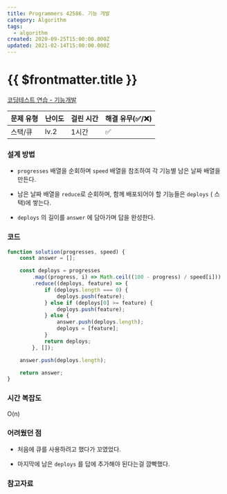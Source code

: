```yaml
---
title: Programmers 42586. 기능 개발
category: Algorithm
tags:
  - algorithm
created: 2020-09-25T15:00:00.000Z
updated: 2021-02-14T15:00:00.000Z
---
```


# {{ $frontmatter.title }}

[코딩테스트 연습 - 기능개발](https://programmers.co.kr/learn/courses/30/lessons/42586)

| 문제 유형 | 난이도 | 걸린 시간 | 해결 유무(✅/❌) |
| --------- | ------ | --------- | ---------------- |
| 스택/큐   | lv.2   | 1시간     | ✅               |

### **설계 방법**

- `progresses` 배열을 순회하며 `speed` 배열을 참조하여 각 기능별 남은 날짜 배열을 만든다.

- 남은 날짜 배열을 `reduce`로 순회하며, 함께 배포되어야 할 기능들은 `deploys` ( 스택)에 쌓는다.

- `deploys` 의 길이를 `answer` 에 담아가며 답을 완성한다.

### 코드

```javascript
function solution(progresses, speed) {
	const answer = [];

	const deploys = progresses
		.map((progress, i) => Math.ceil((100 - progress) / speed[i]))
		.reduce((deploys, feature) => {
			if (deploys.length === 0) {
				deploys.push(feature);
			} else if (deploys[0] >= feature) {
				deploys.push(feature);
			} else {
				answer.push(deploys.length);
				deploys = [feature];
			}
			return deploys;
		}, []);

	answer.push(deploys.length);

	return answer;
}
```

### **시간 복잡도**

O(n)

### **어려웠던 점**

- 처음에 큐를 사용하려고 했다가 꼬였었다.

- 마지막에 남은 `deploys` 를 답에 추가해야 된다는걸 깜빡했다.

### **참고자료**
